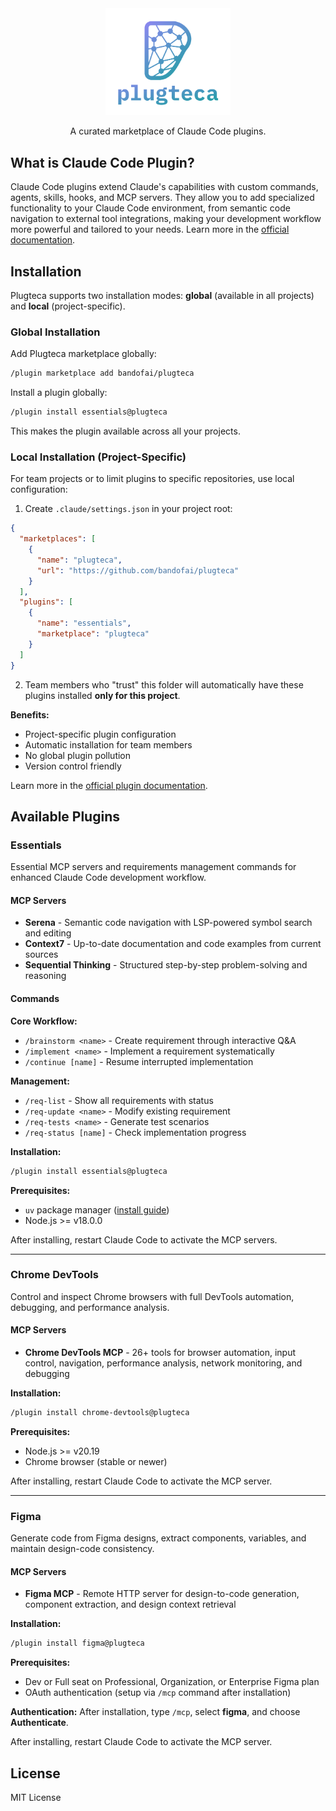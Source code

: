 <div style="text-align: center">
  <img src="docs/logo.png" alt="Plugteca Logo" width="200"/>
</div>
<p style="text-align: center">
  A curated marketplace of Claude Code plugins.
</p>

## What is Claude Code Plugin?

Claude Code plugins extend Claude's capabilities with custom commands, agents, skills, hooks, and MCP servers. They allow you to add specialized functionality to your Claude Code environment, from semantic code navigation to external tool integrations, making your development workflow more powerful and tailored to your needs. Learn more in the [official documentation](https://docs.claude.com/en/docs/claude-code/plugins).

## Installation

Plugteca supports two installation modes: **global** (available in all projects) and **local** (project-specific).

### Global Installation

Add Plugteca marketplace globally:

```bash
/plugin marketplace add bandofai/plugteca
```

Install a plugin globally:

```bash
/plugin install essentials@plugteca
```

This makes the plugin available across all your projects.

### Local Installation (Project-Specific)

For team projects or to limit plugins to specific repositories, use local configuration:

1. Create `.claude/settings.json` in your project root:

```json
{
  "marketplaces": [
    {
      "name": "plugteca",
      "url": "https://github.com/bandofai/plugteca"
    }
  ],
  "plugins": [
    {
      "name": "essentials",
      "marketplace": "plugteca"
    }
  ]
}
```

2. Team members who "trust" this folder will automatically have these plugins installed **only for this project**.

**Benefits:**
- Project-specific plugin configuration
- Automatic installation for team members
- No global plugin pollution
- Version control friendly

Learn more in the [official plugin documentation](https://docs.claude.com/en/docs/claude-code/plugins).

## Available Plugins

### Essentials

Essential MCP servers and requirements management commands for enhanced Claude Code development workflow.

#### MCP Servers

- **Serena** - Semantic code navigation with LSP-powered symbol search and editing
- **Context7** - Up-to-date documentation and code examples from current sources
- **Sequential Thinking** - Structured step-by-step problem-solving and reasoning

#### Commands

**Core Workflow:**
- `/brainstorm <name>` - Create requirement through interactive Q&A
- `/implement <name>` - Implement a requirement systematically
- `/continue [name]` - Resume interrupted implementation

**Management:**
- `/req-list` - Show all requirements with status
- `/req-update <name>` - Modify existing requirement
- `/req-tests <name>` - Generate test scenarios
- `/req-status [name]` - Check implementation progress

**Installation:**
```bash
/plugin install essentials@plugteca
```

**Prerequisites:**
- `uv` package manager ([install guide](https://docs.astral.sh/uv/getting-started/installation/))
- Node.js >= v18.0.0

After installing, restart Claude Code to activate the MCP servers.

---

### Chrome DevTools

Control and inspect Chrome browsers with full DevTools automation, debugging, and performance analysis.

#### MCP Servers

- **Chrome DevTools MCP** - 26+ tools for browser automation, input control, navigation, performance analysis, network monitoring, and debugging

**Installation:**
```bash
/plugin install chrome-devtools@plugteca
```

**Prerequisites:**
- Node.js >= v20.19
- Chrome browser (stable or newer)

After installing, restart Claude Code to activate the MCP server.

---

### Figma

Generate code from Figma designs, extract components, variables, and maintain design-code consistency.

#### MCP Servers

- **Figma MCP** - Remote HTTP server for design-to-code generation, component extraction, and design context retrieval

**Installation:**
```bash
/plugin install figma@plugteca
```

**Prerequisites:**
- Dev or Full seat on Professional, Organization, or Enterprise Figma plan
- OAuth authentication (setup via `/mcp` command after installation)

**Authentication:** After installation, type `/mcp`, select **figma**, and choose **Authenticate**.

After installing, restart Claude Code to activate the MCP server.

## License

MIT License

